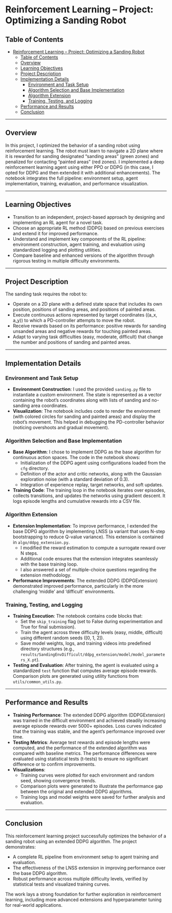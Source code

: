 # Reinforcement Learning – Project: Optimizing a Sanding Robot

## Table of Contents
- [Reinforcement Learning – Project: Optimizing a Sanding Robot](#reinforcement-learning--project-optimizing-a-sanding-robot)
  - [Table of Contents](#table-of-contents)
  - [Overview](#overview)
  - [Learning Objectives](#learning-objectives)
  - [Project Description](#project-description)
  - [Implementation Details](#implementation-details)
    - [Environment and Task Setup](#environment-and-task-setup)
    - [Algorithm Selection and Base Implementation](#algorithm-selection-and-base-implementation)
    - [Algorithm Extension](#algorithm-extension)
    - [Training, Testing, and Logging](#training-testing-and-logging)
  - [Performance and Results](#performance-and-results)
  - [Conclusion](#conclusion)

---

## Overview
In this project, I optimized the behavior of a sanding robot using reinforcement learning. The robot must learn to navigate a 2D plane where it is rewarded for sanding designated “sanding areas” (green zones) and penalized for contacting “painted areas” (red zones). I implemented a deep reinforcement learning agent using either PPO or DDPG (in this case, I opted for DDPG and then extended it with additional enhancements). The notebook integrates the full pipeline: environment setup, agent implementation, training, evaluation, and performance visualization.

---

## Learning Objectives
- Transition to an independent, project-based approach by designing and implementing an RL agent for a novel task.
- Choose an appropriate RL method (DDPG) based on previous exercises and extend it for improved performance.
- Understand and implement key components of the RL pipeline: environment construction, agent training, and evaluation using standardized logging and plotting utilities.
- Compare baseline and enhanced versions of the algorithm through rigorous testing in multiple difficulty environments.

---

## Project Description
The sanding task requires the robot to:
- Operate on a 2D plane with a defined state space that includes its own position, positions of sanding areas, and positions of painted areas.
- Execute continuous actions represented by target coordinates \((a_x, a_y)\) to which a PD-controller attempts to move the robot.
- Receive rewards based on its performance: positive rewards for sanding unsanded areas and negative rewards for touching painted areas.
- Adapt to varying task difficulties (easy, moderate, difficult) that change the number and positions of sanding and painted areas.

---

## Implementation Details

### Environment and Task Setup
- **Environment Construction**: I used the provided `sanding.py` file to instantiate a custom environment. The state is represented as a vector containing the robot’s coordinates along with lists of sanding and no-sanding area coordinates.
- **Visualization**: The notebook includes code to render the environment (with colored circles for sanding and painted areas) and display the robot’s movement. This helped in debugging the PD-controller behavior (noticing overshoots and gradual movement).

### Algorithm Selection and Base Implementation
- **Base Algorithm**: I chose to implement DDPG as the base algorithm for continuous action spaces. The code in the notebook shows:
  - Initialization of the DDPG agent using configurations loaded from the `cfg` directory.
  - Definition of the actor and critic networks, along with the Gaussian exploration noise (with a standard deviation of 0.3).
  - Integration of experience replay, target networks, and soft updates.
- **Training Code**: The training loop in the notebook iterates over episodes, collects transitions, and updates the networks using gradient descent. It logs episode lengths and cumulative rewards into a CSV file.

### Algorithm Extension
- **Extension Implementation**: To improve performance, I extended the base DDPG algorithm by implementing LNSS (a variant that uses N-step bootstrapping to reduce Q-value variance). This extension is contained in `algo/ddpg_extension.py`.
  - I modified the reward estimation to compute a surrogate reward over N steps.
  - Additional code ensures that the extension integrates seamlessly with the base training loop.
  - I also answered a set of multiple-choice questions regarding the extension methodology.
- **Performance Improvements**: The extended DDPG (DDPGExtension) demonstrated improved performance, particularly in the more challenging ‘middle’ and ‘difficult’ environments.

### Training, Testing, and Logging
- **Training Execution**: The notebook contains code blocks that:
  - Set the `skip_training` flag (set to False during experimentation and True for final submission).
  - Train the agent across three difficulty levels (easy, middle, difficult) using different random seeds ([0, 1, 2]).
  - Save model weights, logs, and training videos into predefined directory structures (e.g., `results/SandingEnvDifficult/ddpg_extension/model/model_parameters_X.pt`).
- **Testing and Evaluation**: After training, the agent is evaluated using a standardized `test` function that computes average episode rewards. Comparison plots are generated using utility functions from `utils/common_utils.py`.

---

## Performance and Results
- **Training Performance**: The extended DDPG algorithm (DDPGExtension) was trained in the difficult environment and achieved steadily increasing average episode rewards over 5000+ episodes. Loss curves indicated that the training was stable, and the agent’s performance improved over time.
- **Testing Metrics**: Average test rewards and episode lengths were computed, and the performance of the extended algorithm was compared with baseline metrics. The performance differences were evaluated using statistical tests (t-tests) to ensure no significant difference or to confirm improvements.
- **Visualizations**: 
  - Training curves were plotted for each environment and random seed, showing convergence trends.
  - Comparison plots were generated to illustrate the performance gap between the original and extended DDPG algorithms.
  - Training logs and model weights were saved for further analysis and evaluation.

---

## Conclusion
This reinforcement learning project successfully optimizes the behavior of a sanding robot using an extended DDPG algorithm. The project demonstrates:
- A complete RL pipeline from environment setup to agent training and evaluation.
- The effectiveness of the LNSS extension in improving performance over the base DDPG algorithm.
- Robust performance across multiple difficulty levels, verified by statistical tests and visualized training curves.

The work lays a strong foundation for further exploration in reinforcement learning, including more advanced extensions and hyperparameter tuning for real-world applications.